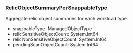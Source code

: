 ### RelicObjectSummaryPerSnappableType
Aggregate relic object summaries for each workload type.

- snappableType: ManagedObjectType
- relicSensitiveObjectCount: System.Int64
- relicNonSensitiveObjectCount: System.Int64
- pendingScanObjectCount: System.Int64
